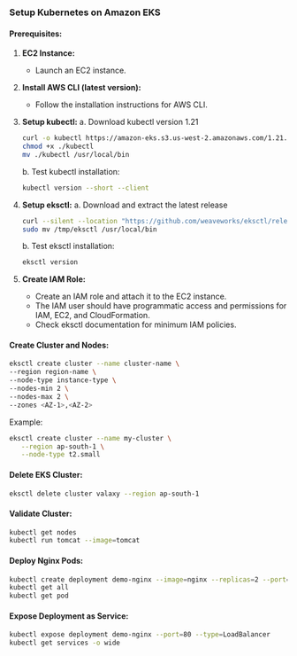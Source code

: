

### Setup Kubernetes on Amazon EKS

#### Prerequisites:

1. **EC2 Instance:**
   - Launch an EC2 instance.

2. **Install AWS CLI (latest version):**
   - Follow the installation instructions for AWS CLI.

3. **Setup kubectl:**
   a. Download kubectl version 1.21
   ```bash
   curl -o kubectl https://amazon-eks.s3.us-west-2.amazonaws.com/1.21.2/2021-07-05/bin/linux/amd64/kubectl
   chmod +x ./kubectl
   mv ./kubectl /usr/local/bin
   ```
   b. Test kubectl installation:
   ```bash
   kubectl version --short --client
   ```

4. **Setup eksctl:**
   a. Download and extract the latest release
   ```bash
   curl --silent --location "https://github.com/weaveworks/eksctl/releases/latest/download/eksctl_$(uname -s)_amd64.tar.gz" | tar xz -C /tmp
   sudo mv /tmp/eksctl /usr/local/bin
   ```
   b. Test eksctl installation:
   ```bash
   eksctl version
   ```

5. **Create IAM Role:**
   - Create an IAM role and attach it to the EC2 instance.
   - The IAM user should have programmatic access and permissions for IAM, EC2, and CloudFormation.
   - Check eksctl documentation for minimum IAM policies.

#### Create Cluster and Nodes:

```bash
eksctl create cluster --name cluster-name \
--region region-name \
--node-type instance-type \
--nodes-min 2 \
--nodes-max 2 \
--zones <AZ-1>,<AZ-2>
```
Example:
```bash
eksctl create cluster --name my-cluster \
   --region ap-south-1 \
   --node-type t2.small
```

#### Delete EKS Cluster:

```bash
eksctl delete cluster valaxy --region ap-south-1
```

#### Validate Cluster:

```bash
kubectl get nodes
kubectl run tomcat --image=tomcat
```

#### Deploy Nginx Pods:

```bash
kubectl create deployment demo-nginx --image=nginx --replicas=2 --port=80
kubectl get all
kubectl get pod
```

#### Expose Deployment as Service:

```bash
kubectl expose deployment demo-nginx --port=80 --type=LoadBalancer
kubectl get services -o wide
```



